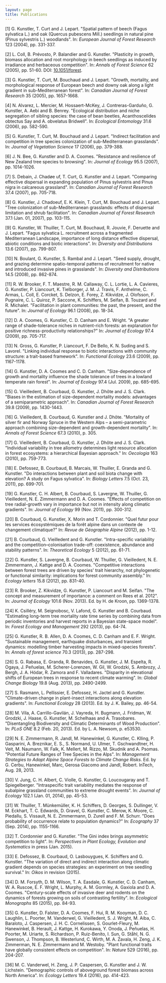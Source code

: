```yaml
---
layout: page
title: Publications
---
```




[1] G. Kunstler, T. Curt and J. Lepart. "Spatial pattern of beech
(Fagus sylvatica L.) and oak (Quercus pubescens Mill.) seedlings
in natural pine (Pinus sylvestris L.) woodlands". In: _European
Journal of Forest Research_ 123 (2004), pp. 331-337.

[2] L. Coll, B. Prévosto, P. Balandier and G. Kunstler.
"Plasticity in growth, biomass allocation and root morphology in
beech seedlings as induced by irradiance and herbaceous
competition". In: _Annals of Forest Science_ 62 (2005), pp. 51-60.
DOI: [10.1051/forest](http://dx.doi.org/10.1051/forest).

[3] G. Kunstler, T. Curt, M. Bouchaud and J. Lepart. "Growth,
mortality, and morphological response of European beech and downy
oak along a light gradient in sub-Mediterranean forest". In:
_Canadian Journal of Forest Research_ 35 (2005), pp. 1657-1668.

[4] N. Alvarez, L. Mercier, M. Hossaert-McKey, J.
Contreras-Garduño, G. Kunstler, A. Aebi and B. Benrey. "Ecological
distribution and niche segregation of sibling species: the case of
bean beetles, Acanthoscelides obtectus Say and A. obvelatus
Bridwell". In: _Ecological Entomology_ 31.6 (2006), pp. 582-590.

[5] G. Kunstler, T. Curt, M. Bouchaud and J. Lepart. "Indirect
facilitation and competition in tree species colonization of
sub-Mediterranean grasslands". In: _Journal of Vegetation Science_
17 (2006), pp. 379-388.

[6] J. N. Bee, G. Kunstler and D. A. Coomes. "Resistance and
resilience of New Zealand tree species to browsing". In: _Journal
of Ecology_ 95.5 (2007), pp. 1014-1026.

[7] S. Debain, J. Chadøe uf, T. Curt, G. Kunstler and J. Lepart.
"Comparing effective dispersal in expanding population of Pinus
sylvestris and Pinus nigra in calcareous grassland". In: _Canadian
Journal of Forest Research_ 37.4 (2007), pp. 705-718.

[8] G. Kunstler, J. Chadoeuf, E. K. Klein, T. Curt, M. Bouchaud
and J. Lepart. "Tree colonization of sub-Mediterranean grasslands:
effects of dispersal limitation and shrub facilitation". In:
_Canadian Journal of Forest Research_ 37.1 (Jan. 01, 2007), pp.
103-115.

[9] G. Kunstler, W. Thuiller, T. Curt, M. Bouchaud, R. Jouvie, F.
Deruette and J. Lepart. "Fagus sylvatica L. recruitment across a
fragmented Mediterranean Landscape, importance of long distance
effective dispersal, abiotic conditions and biotic interactions".
In: _Diversity and Distributions_ 13.6 (2007), pp. 799-807.

[10] N. Boulant, G. Kunstler, S. Rambal and J. Lepart. "Seed
supply, drought, and grazing determine spatio-temporal patterns of
recruitment for native and introduced invasive pines in
grasslands". In: _Diversity and Distributions_ 14.5 (2008), pp.
862-874.

[11] R. W. Brooker, F. T. Maestre, R. M. Callaway, C. L. Lortie,
L. A. Cavieres, G. Kunstler, P. Liancourt, K. Tielborger, J. M. J.
Travis, F. Anthelme, C. Armas, L. Coll, E. Corcket, S. Delzon, E.
Forey, Z. Kikvidze, J. Olofsson, F. Pugnaire, C. L. Quiroz, P.
Saccone, K. Schiffers, M. Seifan, B. Touzard and R. Michalet.
"Facilitation in plant communities: the past, the present, and the
future". In: _Journal of Ecology_ 96.1 (2008), pp. 18-34.

[12] D. A. Coomes, G. Kunstler, C. D. Canham and E. Wright. "A
greater range of shade-tolerance niches in nutrient-rich forests:
an explanation for positive richness-productivity relationships?"
In: _Journal of Ecology_ 97.4 (2009), pp. 705-717.

[13] N. Gross, G. Kunstler, P. Liancourt, F. De Bello, K. N.
Suding and S. Lavorel. "Linking individual response to biotic
interactions with community structure: a trait-based framework".
In: _Functional Ecology_ 23.6 (2009), pp. 1167-1178.

[14] G. Kunstler, D. A. Coomes and C. D. Canham. "Size-dependence
of growth and mortality influence the shade tolerance of trees in
a lowland temperate rain forest". In: _Journal of Ecology_ 97.4
(Jul. 2009), pp. 685-695.

[15] G. Vieilledent, B. Courbaud, G. Kunstler, J. Dhôte and J. S.
Clark. "Biases in the estimation of size-dependent mortality
models: advantages of a semiparametric approach". In: _Canadian
Journal of Forest Research_ 39.8 (2009), pp. 1430-1443.

[16] G. Vieilledent, B. Courbaud, G. Kunstler and J. Dhôte.
"Mortality of silver fir and Norway Spruce in the Western Alps – a
semi-parametric approach combining size-dependent and
growth-dependent mortality". In: _Annals of Forest Science_ 67.3
(2010), p. 305.

[17] G. Vieilledent, B. Courbaud, G. Kunstler, J. Dhôte and J. S.
Clark. "Individual variability in tree allometry determines light
resource allocation in forest ecosystems: a hierarchical Bayesian
approach." In: _Oecologia_ 163 (2010), pp. 759-773.

[18] E. Defossez, B. Courbaud, B. Marcais, W. Thuiller, E. Granda
and G. Kunstler. "Do interactions between plant and soil biota
change with elevation? A study on Fagus sylvatica". In: _Biology
Letters_ 7.5 (Oct. 23, 2011), pp. 699-701.

[19] G. Kunstler, C. H. Albert, B. Courbaud, S. Lavergne, W.
Thuiller, G. Vieilledent, N. E. Zimmermann and D. A. Coomes.
"Effects of competition on tree radial-growth vary in importance
but not in intensity along climatic gradients". In: _Journal of
Ecology_ 99 (Nov. 2011), pp. 300-312.

[20] B. Courbaud, G. Kunstler, X. Morin and T. Cordonnier. "Quel
futur pour les services écosystémiques de la forêt alpine dans un
contexte de changement climatique?" In: _Revue de Géographie
Alpine_ (2012), pp. 1-12.

[21] B. Courbaud, G. Vieilledent and G. Kunstler. "Intra-specific
variability and the competition–colonisation trade-off:
coexistence, abundance and stability patterns". In: _Theoretical
Ecology_ 5 (2012), pp. 61-71.

[22] G. Kunstler, S. Lavergne, B. Courbaud, W. Thuiller, G.
Vieilledent, N. E. Zimmermann, J. Kattge and D. A. Coomes.
"Competitive interactions between forest trees are driven by
species' trait hierarchy, not phylogenetic or functional
similarity: implications for forest community assembly." In:
_Ecology letters_ 15.8 (2012), pp. 831-40.

[23] R. Brooker, Z. Kikvidze, G. Kunstler, P. Liancourt and M.
Seifan. "The concept and measurement of importance: a comment on
Rees et al. 2012". In: _Journal of Ecology_ 101.6 (Nov. 2013). Ed.
by H. de Kroon, pp. 1369-1378.

[24] K. Csilléry, M. Seignobosc, V. Lafond, G. Kunstler and B.
Courbaud. "Estimating long-term tree mortality rate time series by
combining data from periodic inventories and harvest reports in a
Bayesian state-space model". In: _Forest Ecology and Management_
292 (2013), pp. 64-74.

[25] G. Kunstler, R. B. Allen, D. A. Coomes, C. D. Canham and E.
F. Wright. "Sustainable management, earthquake disturbances, and
transient dynamics: modelling timber harvesting impacts in
mixed-species forests". In: _Annals of forest science_ 70.3
(2013), pp. 287-298.

[26] S. G. Rabasa, E. Granda, R. Benavides, G. Kunstler, J. M.
Espelta, R. Ogaya, J. Peñuelas, M. Scherer-Lorenzen, W. Gil, W.
Grodzki, S. Ambrozy, J. Bergh, J. A. Hódar, R. Zamora and F.
Valladares. "Disparity in elevational shifts of European trees in
response to recent climate warming". In: _Global Change Biology_
19.8 (Aug. 2013), pp. 2490-2499.

[27] S. Rasmann, L. Pellissier, E. Defossez, H. Jactel and G.
Kunstler. "Climate-driven change in plant-insect interactions
along elevation gradients". In: _Functional Ecology_ 28 (2013).
Ed. by J. K. Bailey, pp. 46-54.

[28] M. Vila, A. Carrillo-Gavilán, J. Vayreda, H. Bugmann, J.
Fridman, W. Grodzki, J. Haase, G. Kunstler, M. Schelhaas and A.
Trasobares. "Disentangling Biodiversity and Climatic Determinants
of Wood Production". In: _PLoS ONE_ 8.2 (Feb. 20, 2013). Ed. by L.
A. Newsom, p. e53530.

[29] N. E. Zimmermann, R. Jandl, M. Hanewinkel, G. Kunstler, C.
Klling, P. Gasparini, A. Breznikar, E. S., S. Normand, U. Ulmer,
T. Gschwandtner, H. Veit, M. Naumann, W. Falk, K. Mellert, M.
Rizzo, M. Skudnik and A. Psomas. "Potential Future Ranges of Tree
Species in the Alps". In: _Management Strategies to Adapt Alpine
Space Forests to Climate Change Risks_. Ed. by G. Cerbu,
Hanewinkel, Marc, Gerosa Giacomo and Jandl, Robert. InTech, Aug.
28, 2013.

[30] V. Jung, C. H. Albert, C. Violle, G. Kunstler, G. Loucougaray
and T. Spiegelberger. "Intraspecific trait variability mediates
the response of subalpine grassland communities to extreme drought
events". In: _Journal of Ecology_ 102.1 (Jan. 01, 2014), pp.
45-53.

[31] W. Thuiller, T. Münkemüller, K. H. Schiffers, D. Georges, S.
Dullinger, V. M. Eckhart, T. C. Edwards, D. Gravel, G. Kunstler,
C. Merow, K. Moore, C. Piedallu, S. Vissault, N. E. Zimmermann, D.
Zurell and F. M. Schurr. "Does probability of occurrence relate to
population dynamics?" In: _Ecography_ 37 (Sep. 2014), pp.
1155-1166.

[32] T. Cordonnier and G. Kunstler. "The Gini index brings
asymmetric competition to light". In: _Perspectives in Plant
Ecology, Evolution and Systematics_ in press (Jan. 2015).

[33] E. Defossez, B. Courbaud, O. Lasbouygues, K. Schiffers and G.
Kunstler. "The variation of direct and indirect interaction along
climatic gradient depends on species strategies: an experiment on
tree seedling survival." In: _Oikos_ in revision (2015).

[34] D. M. Forsyth, D. M. Wilson, T. A. Easdale, G. Kunstler, C.
D. Canham, W. A. Ruscoe, E. F. Wright, L. Murphy, A. M. Gormley,
A. Gaxiola and D. A. Coomes. "Century-scale effects of invasive
deer and rodents on the dynamics of forests growing on soils of
contrasting fertility". In: _Ecological Monographs_ 85 (2015), pp.
84-93.

[35] G. Kunstler, D. Falster, D. A. Coomes, F. Hui, R. M. Kooyman,
D. C. Laughlin, L. Poorter, M. Vanderwel, G. Vieilledent, S. J.
Wright, M. Aiba, C. Baraloto, J. Caspersen, J. H. C. Cornelissen,
S. Gourlet-Fleury, M. Hanewinkel, B. Herault, J. Kattge, H.
Kurokawa, Y. Onoda, J. Peñuelas, H. Poorter, M. Uriarte, S.
Richardson, P. Ruiz-Benito, I. Sun, G. Ståhl, N. G. Swenson, J.
Thompson, B. Westerlund, C. Wirth, M. A. Zavala, H. Zeng, J. K.
Zimmerman, N. E. Zimmermann and M. Westoby. "Plant functional
traits have globally consistent effects on competition". In:
_Nature_ 529 (2016), pp. 204-207.

[36] M. C. Vanderwel, H. Zeng, J. P. Caspersen, G. Kunstler and J.
W. Lichstein. "Demographic controls of aboveground forest biomass
across North America". In: _Ecology Letters_ 19.4 (2016), pp.
414-423.
